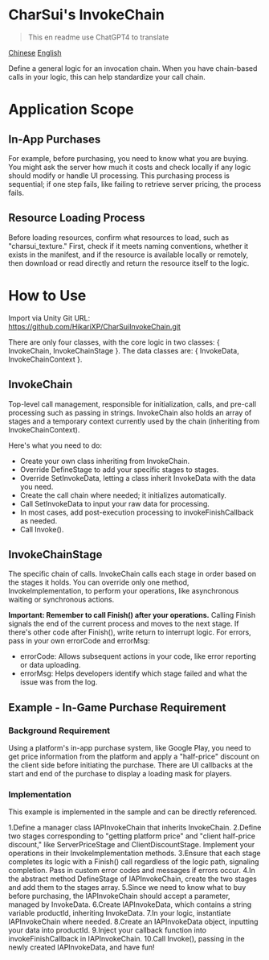 # CharSui's InvokeChain
> This en readme use ChatGPT4 to translate

[Chinese](README.md)
[English](README-EN.md)

Define a general logic for an invocation chain. When you have chain-based calls in your logic, this can help standardize your call chain.

# Application Scope
## In-App Purchases
For example, before purchasing, you need to know what you are buying. You might ask the server how much it costs and check locally if any logic should modify or handle UI processing. This purchasing process is sequential; if one step fails, like failing to retrieve server pricing, the process fails.

## Resource Loading Process
Before loading resources, confirm what resources to load, such as "charsui_texture." First, check if it meets naming conventions, whether it exists in the manifest, and if the resource is available locally or remotely, then download or read directly and return the resource itself to the logic.

# How to Use
Import via Unity Git URL: https://github.com/HikariXP/CharSuiInvokeChain.git

There are only four classes, with the core logic in two classes: { InvokeChain, InvokeChainStage }. The data classes are: { InvokeData, InvokeChainContext }.

## InvokeChain
Top-level call management, responsible for initialization, calls, and pre-call processing such as passing in strings. InvokeChain also holds an array of stages and a temporary context currently used by the chain (inheriting from InvokeChainContext).

Here's what you need to do:

- Create your own class inheriting from InvokeChain.
- Override DefineStage to add your specific stages to stages.
- Override SetInvokeData, letting a class inherit InvokeData with the data you need.
- Create the call chain where needed; it initializes automatically.
- Call SetInvokeData to input your raw data for processing.
- In most cases, add post-execution processing to invokeFinishCallback as needed.
- Call Invoke().

## InvokeChainStage
The specific chain of calls. InvokeChain calls each stage in order based on the stages it holds. You can override only one method, InvokeImplementation, to perform your operations, like asynchronous waiting or synchronous actions.

**Important: Remember to call Finish() after your operations.**
Calling Finish signals the end of the current process and moves to the next stage. If there's other code after Finish(), write return to interrupt logic. For errors, pass in your own errorCode and errorMsg:

- errorCode: Allows subsequent actions in your code, like error reporting or data uploading.
- errorMsg: Helps developers identify which stage failed and what the issue was from the log.
## Example - In-Game Purchase Requirement
### Background Requirement
Using a platform's in-app purchase system, like Google Play, you need to get price information from the platform and apply a "half-price" discount on the client side before initiating the purchase. There are UI callbacks at the start and end of the purchase to display a loading mask for players.

### Implementation
This example is implemented in the sample and can be directly referenced.

1.Define a manager class IAPInvokeChain that inherits InvokeChain.
2.Define two stages corresponding to "getting platform price" and "client half-price discount," like ServerPriceStage and ClientDiscountStage. Implement your operations in their InvokeImplementation methods.
3.Ensure that each stage completes its logic with a Finish() call regardless of the logic path, signaling completion. Pass in custom error codes and messages if errors occur.
4.In the abstract method DefineStage of IAPInvokeChain, create the two stages and add them to the stages array.
5.Since we need to know what to buy before purchasing, the IAPInvokeChain should accept a parameter, managed by InvokeData.
6.Create IAPInvokeData, which contains a string variable productId, inheriting InvokeData.
7.In your logic, instantiate IAPInvokeChain where needed.
8.Create an IAPInvokeData object, inputting your data into productId.
9.Inject your callback function into invokeFinishCallback in IAPInvokeChain.
10.Call Invoke(), passing in the newly created IAPInvokeData, and have fun!